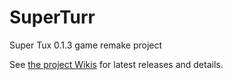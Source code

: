 # SuperTurr
Super Tux 0.1.3 game remake project

See [the project Wikis](https://github.com/khikiert/SuperTurr/wiki) for latest releases and details.
